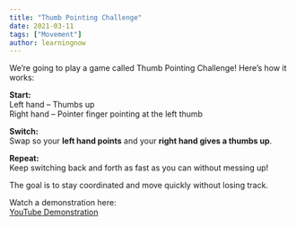 ```yaml
---
title: "Thumb Pointing Challenge"
date: 2021-03-11
tags: ["Movement"]
author: learningnow
---
```


We’re going to play a game called Thumb Pointing Challenge! Here’s how it works:

**Start:**  
Left hand – Thumbs up  
Right hand – Pointer finger pointing at the left thumb

**Switch:**  
Swap so your **left hand points** and your **right hand gives a thumbs up**.

**Repeat:**  
Keep switching back and forth as fast as you can without messing up!

The goal is to stay coordinated and move quickly without losing track.

Watch a demonstration here:  
[YouTube Demonstration](https://youtu.be/0DBxOrI0y5o)
